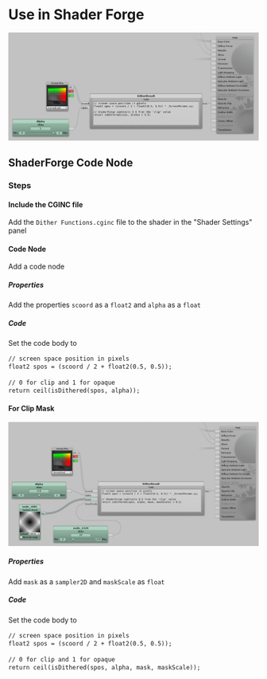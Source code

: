 # Use in Shader Forge
![Shader Forge Example](shaderforge-example.png)

## ShaderForge Code Node
### Steps
#### Include the CGINC file
Add the `Dither Functions.cginc` file to the shader in the "Shader Settings" panel

#### Code Node
Add a code node

##### Properties
Add the properties `scoord` as a `float2` and `alpha` as a `float`

##### Code
Set the code body to
```hlsl
// screen space position in pixels
float2 spos = (scoord / 2 + float2(0.5, 0.5));

// 0 for clip and 1 for opaque
return ceil(isDithered(spos, alpha));
```

#### For Clip Mask
![Shader Forge Example](shaderforge-mask-example.png)

##### Properties
Add `mask` as a `sampler2D` and `maskScale` as `float`

##### Code
Set the code body to
```hlsl
// screen space position in pixels
float2 spos = (scoord / 2 + float2(0.5, 0.5));

// 0 for clip and 1 for opaque
return ceil(isDithered(spos, alpha, mask, maskScale));
```
